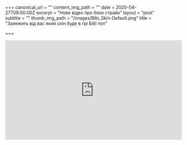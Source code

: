 +++
canonical_url = ""
content_img_path = ""
date = 2020-04-27T09:00:00Z
excerpt = "Нове відео про блок страйк"
layout = "post"
subtitle = ""
thumb_img_path = "/images/Bibi_Skin-Default.png"
title = "Залежить від вас який скін буде в грі Бібі топ"

+++
<iframe width="560" height="315" src="https://www.youtube.com/embed/M3TpOMbN3_0" frameborder="0" allow="accelerometer; autoplay; encrypted-media; gyroscope; picture-in-picture" allowfullscreen></iframe>